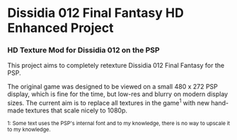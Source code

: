 # Dissidia 012 Final Fantasy HD Enhanced Project
### HD Texture Mod for Dissidia 012 on the PSP

This project aims to completely retexture Dissidia 012 Final Fantasy for the PSP. 

The original game was designed to be viewed on a small 480 x 272 PSP display, which is fine for the time, but low-res and blurry on modern display sizes. The current aim is to replace all textures in the game<sup>1</sup> with new hand-made textures that scale nicely to 1080p.


<sup>1: Some text uses the PSP's internal font and to my knowledge, there is no way to upscale it to my knowledge.</sup>
